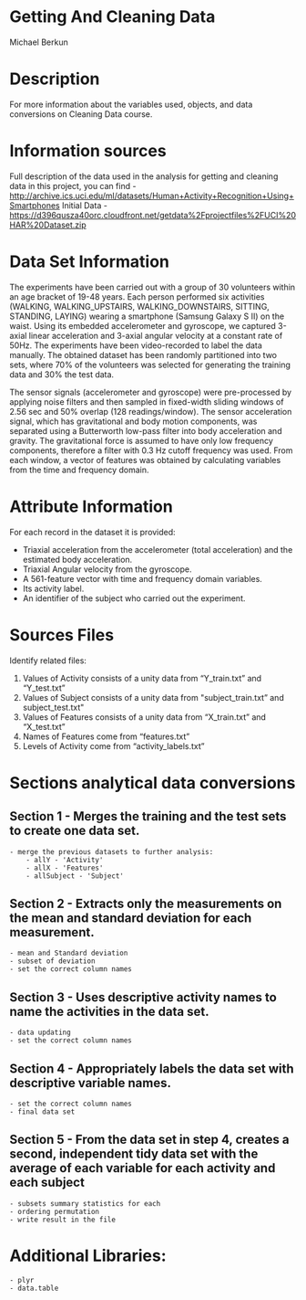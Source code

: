 # Getting And Cleaning Data
Michael Berkun

# Description
For more information about the variables used, objects, and data conversions on Cleaning Data course.

# Information sources
Full description of the data used in the analysis for getting and cleaning data in this project, you can find - http://archive.ics.uci.edu/ml/datasets/Human+Activity+Recognition+Using+Smartphones
Initial Data - https://d396qusza40orc.cloudfront.net/getdata%2Fprojectfiles%2FUCI%20HAR%20Dataset.zip

# Data Set Information
The experiments have been carried out with a group of 30 volunteers within an age bracket of 19-48 years. Each person performed six activities (WALKING, WALKING_UPSTAIRS, WALKING_DOWNSTAIRS, SITTING, STANDING, LAYING) wearing a smartphone (Samsung Galaxy S II) on the waist. Using its embedded accelerometer and gyroscope, we captured 3-axial linear acceleration and 3-axial angular velocity at a constant rate of 50Hz. The experiments have been video-recorded to label the data manually. The obtained dataset has been randomly partitioned into two sets, where 70% of the volunteers was selected for generating the training data and 30% the test data. 

The sensor signals (accelerometer and gyroscope) were pre-processed by applying noise filters and then sampled in fixed-width sliding windows of 2.56 sec and 50% overlap (128 readings/window). The sensor acceleration signal, which has gravitational and body motion components, was separated using a Butterworth low-pass filter into body acceleration and gravity. The gravitational force is assumed to have only low frequency components, therefore a filter with 0.3 Hz cutoff frequency was used. From each window, a vector of features was obtained by calculating variables from the time and frequency domain.

# Attribute Information
For each record in the dataset it is provided: 
- Triaxial acceleration from the accelerometer (total acceleration) and the estimated body acceleration. 
- Triaxial Angular velocity from the gyroscope. 
- A 561-feature vector with time and frequency domain variables. 
- Its activity label. 
- An identifier of the subject who carried out the experiment.

# Sources Files
Identify related files:  

1. Values of Activity consists of a unity data from “Y_train.txt” and “Y_test.txt”
2. Values of Subject consists of a unity data from "subject_train.txt” and subject_test.txt"
3. Values of Features consists of a unity data from “X_train.txt” and “X_test.txt” 
4. Names of Features come from “features.txt” 
5. Levels of Activity come from “activity_labels.txt”

# Sections analytical data conversions
## Section 1 - Merges the training and the test sets to create one data set.
	- merge the previous datasets to further analysis:
		- allY - 'Activity'
		- allX - 'Features'
		- allSubject - 'Subject' 

## Section 2 - Extracts only the measurements on the mean and standard deviation for each measurement.
	- mean and Standard deviation
	- subset of deviation
	- set the correct column names

## Section 3 - Uses descriptive activity names to name the activities in the data set.
	- data updating
	- set the correct column names
	
## Section 4 - Appropriately labels the data set with descriptive variable names.
	- set the correct column names
	- final data set

## Section 5 - From the data set in step 4, creates a second, independent tidy data set with the average of each variable for each activity and each subject
	- subsets summary statistics for each
	- ordering permutation
	- write result in the file

# Additional Libraries: 
	- plyr
	- data.table